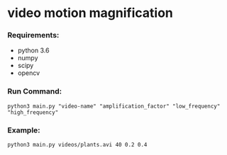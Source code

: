 # video motion magnification

### Requirements:
  - python 3.6
  - numpy
  - scipy
  - opencv
### Run Command:
    
    python3 main.py "video-name" "amplification_factor" "low_frequency" "high_frequency"

### Example:
    python3 main.py videos/plants.avi 40 0.2 0.4
    
